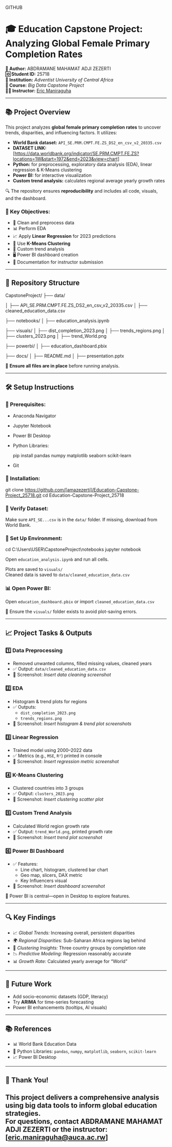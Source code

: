 GITHUB
# 🎓 **Education Capstone Project: Analyzing Global Female Primary Completion Rates**

**👤 Author:** ABDRAMANE MAHAMAT ADJI ZEZERTI  
**🆔 Student ID:** 25718  
**🏫 Institution:** *Adventist University of Central Africa*  
**📘 Course:** *Big Data Capstone Project*  
**👨‍🏫 Instructor:** [Eric Maniraguha](email:eric.maniraguha@auca.ac.rw)  

---

## 📚 **Project Overview**
This project analyzes **global female primary completion rates** to uncover trends, disparities, and influencing factors. It utilizes:
- **World Bank dataset:** `API_SE.PRM.CMPT.FE.ZS_DS2_en_csv_v2_20335.csv`
- **DATASET LINK:**[https://data.worldbank.org/indicator/SE.PRM.CMPT.FE.ZS?locations=1W&start=1972&end=2023&view=chart]
- **Python:** for preprocessing, exploratory data analysis (EDA), linear regression & K-Means clustering
- **Power BI:** for interactive visualization  
- **Custom trend analysis:** calculates regional average yearly growth rates

🔍 The repository ensures **reproducibility** and includes all code, visuals, and the dashboard.

### 🎯 Key Objectives:
- 🧼 Clean and preprocess data  
- 📊 Perform EDA  
- 📈 Apply **Linear Regression** for 2023 predictions  
- 🧠 Use **K-Means Clustering**  
- 📐 Custom trend analysis  
- 🖥️ Power BI dashboard creation  
- 📝 Documentation for instructor submission  

---

## 📂 **Repository Structure**

CapstoneProject/
├── data/

│   ├── API_SE.PRM.CMPT.FE.ZS_DS2_en_csv_v2_20335.csv
│   ├── cleaned_education_data.csv

├── notebooks/
│   ├── education_analysis.ipynb

├── visuals/
│   ├── dist_completion_2023.png
│   ├── trends_regions.png
│   ├── clusters_2023.png
│   ├── trend_World.png

├── powerbi/
│   ├── education_dashboard.pbix

├── docs/
│   ├── README.md
│   ├── presentation.pptx

📌 **Ensure all files are in place** before running analysis.

---

## 🛠️ **Setup Instructions**

### 🔧 Prerequisites:
- Anaconda Navigator  
- Jupyter Notebook  
- Power BI Desktop  
- Python Libraries:  
  
  pip install pandas numpy matplotlib seaborn scikit-learn
 
- Git

### 🚀 Installation:

git clone https://github.com/[amazezerti]/Education-Capstone-Project_25718.git
cd Education-Capstone-Project_25718


### 📂 Verify Dataset:
Make sure `API_SE...csv` is in the `data/` folder. If missing, download from World Bank.

### 🧪 Set Up Environment:

cd C:\Users\USER\CapstoneProject\notebooks
jupyter notebook

Open `education_analysis.ipynb` and run all cells.

Plots are saved to `visuals/`  
Cleaned data is saved to `data/cleaned_education_data.csv`

### 📊 Open Power BI:
Open `education_dashboard.pbix` or import `cleaned_education_data.csv`

📌 Ensure the `visuals/` folder exists to avoid plot-saving errors.

---

## 📈 **Project Tasks & Outputs**

### 1️⃣ Data Preprocessing  
- Removed unwanted columns, filled missing values, cleaned years  
- ✅ Output: `data/cleaned_education_data.csv`  
- 📸 Screenshot: *Insert data cleaning screenshot*

### 2️⃣ EDA  
- Histogram & trend plots for regions  
- ✅ Outputs:  
  - `dist_completion_2023.png`  
  - `trends_regions.png`  
- 📸 Screenshot: *Insert histogram & trend plot screenshots*

### 3️⃣ Linear Regression  
- Trained model using 2000–2022 data  
- ✅ Metrics (e.g., `MSE`, `R²`) printed in console  
- 📸 Screenshot: *Insert regression metric screenshot*

### 4️⃣ K-Means Clustering  
- Clustered countries into 3 groups  
- ✅ Output: `clusters_2023.png`  
- 📸 Screenshot: *Insert clustering scatter plot*

### 5️⃣ Custom Trend Analysis  
- Calculated World region growth rate  
- ✅ Output: `trend_World.png`, printed growth rate  
- 📸 Screenshot: *Insert trend plot screenshot*

### 6️⃣ Power BI Dashboard  
- ✅ Features:  
  - Line chart, histogram, clustered bar chart  
  - Geo map, slicers, DAX metric  
  - Key Influencers visual  
- 📸 Screenshot: *Insert dashboard screenshot*

📌 Power BI is central—open in Desktop to explore features.

---

## 🔍 **Key Findings**
- 📈 *Global Trends:* Increasing overall, persistent disparities  
- 🌍 *Regional Disparities:* Sub-Saharan Africa regions lag behind  
- 🧠 *Clustering Insights:* Three country groups by completion rate  
- 📉 *Predictive Modeling:* Regression reasonably accurate  
- 📊 *Growth Rate:* Calculated yearly average for “World”  


---

## 🚀 **Future Work**
- Add socio-economic datasets (GDP, literacy)  
- Try **ARIMA** for time-series forecasting  
- Power BI enhancements (tooltips, AI visuals)

---

## 📚 **References**
- 📊 World Bank Education Data  
- 🐍 Python Libraries: `pandas`, `numpy`, `matplotlib`, `seaborn`, `scikit-learn`  
- 📈 Power BI Desktop

---

## 🙌 **Thank You!**
This project delivers a comprehensive analysis using big data tools to inform **global education strategies**.  
For questions, contact **ABDRAMANE MAHAMAT ADJI ZEZERTI** or the instructor: [eric.maniraguha@auca.ac.rw]
---
